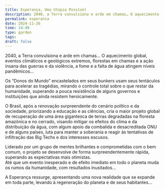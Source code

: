 ```yaml
---
title: Esperança, Uma Utopia Possível
description: 2040, a Terra convulsiona e arde em chamas… O aquecimento global, eventos climáticos e geológicos extremos, florestas em chamas e a ação insana das guerras e da violência, a fome e a falta de água atingem níveis pandêmicos…Os “Donos do Mundo” encastelados em seus bunkers usam seus tentáculos para acelerar as tragédias, mirando o controle total sobre o que restar da humanidade, superando a pouca resistência de alguns governos e instituições que ainda resistem heroicamente.O Brasil, após a renovação surpreendente do cenário político e da sociedade, priorizando a educação e as ciências, cria o maior projeto global de recuperação de uma área gigantesca de terras degradadas na floresta amazônica e no cerrado, visando mitigar os efeitos do clima e da distribuição da água, com algum apoio da combalida e desacreditada ONU e de alguns países, luta para manter a soberania e reagir às tentativas de infiltração das Big Techs e dos interesses escusos.Liderado por um grupo de mentes brilhantes e comprometidas com o bem comum, o projeto se desenvolve de forma surpreendentemente rápida, superando as expectativas mais otimistas.Até que um evento inesperado e de efeito imediato em todo o planeta muda os rumos da humanidade, com resultados inusitados…A Esperança ressurge, apresentando uma nova realidade que se expande em toda parte, levando à regeneração do planeta e de seus habitantes…
permalink: esperanca
date: 2024-11-26
time: 14:40
type: garden
tags: 
draft: false
---
```

2040, a Terra convulsiona e arde em chamas… O aquecimento global, eventos climáticos e geológicos extremos, florestas em chamas e a ação insana das guerras e da violência, a fome e a falta de água atingem níveis pandêmicos…  

Os “Donos do Mundo” encastelados em seus bunkers usam seus tentáculos para acelerar as tragédias, mirando o controle total sobre o que restar da humanidade, superando a pouca resistência de alguns governos e instituições que ainda resistem heroicamente.  

O Brasil, após a renovação surpreendente do cenário político e da sociedade, priorizando a educação e as ciências, cria o maior projeto global de recuperação de uma área gigantesca de terras degradadas na floresta amazônica e no cerrado, visando mitigar os efeitos do clima e da distribuição da água, com algum apoio da combalida e desacreditada ONU e de alguns países, luta para manter a soberania e reagir às tentativas de infiltração das Big Techs e dos interesses escusos.  

Liderado por um grupo de mentes brilhantes e comprometidas com o bem comum, o projeto se desenvolve de forma surpreendentemente rápida, superando as expectativas mais otimistas.  
Até que um evento inesperado e de efeito imediato em todo o planeta muda os rumos da humanidade, com resultados inusitados…  

A Esperança ressurge, apresentando uma nova realidade que se expande em toda parte, levando à regeneração do planeta e de seus habitantes…